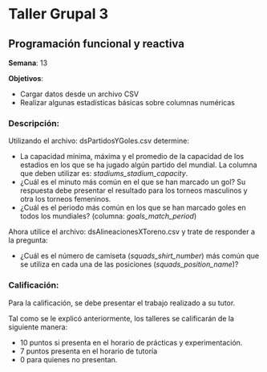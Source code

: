 # Taller Grupal  3
## Programación funcional y reactiva

**Semana**: 13

**Objetivos**:

- Cargar datos desde un archivo CSV
- Realizar algunas estadísticas básicas sobre columnas numéricas

### Descripción:

Utilizando el archivo: dsPartidosYGoles.csv determine:

- La capacidad mínima, máxima y el promedio de la capacidad de los estadios en los que se ha jugado algún partido del mundial. La columna que deben utilizar es: *stadiums_stadium_capacity*.
- ¿Cuál es el minuto más común en el que se han marcado un gol? Su respuesta debe presentar el resultado para los torneos masculinos y otra los torneos femeninos.
- ¿Cuál es el periodo más común en los que se han marcado goles en todos los mundiales? (columna: *goals_match_period*)

Ahora utilice el archivo: dsAlineacionesXToreno.csv y trate de responder a la pregunta:

- ¿Cuál es el número de camiseta (*squads_shirt_number*) más común que se utiliza en cada una de las posiciones (*squads_position_name*)?



### Calificación:

Para la calificación, se debe presentar el trabajo realizado a su tutor.

Tal como se le explicó anteriormente, los talleres se calificarán de la siguiente manera:
- 10 puntos si presenta en el horario de prácticas y experimentación.
- 7 puntos presenta en el horario de tutoría
- 0 para quienes no presentan.